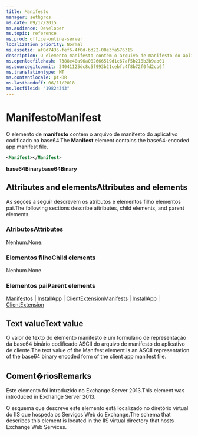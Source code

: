 ```yaml
---
title: Manifesto
manager: sethgros
ms.date: 09/17/2015
ms.audience: Developer
ms.topic: reference
ms.prod: office-online-server
localization_priority: Normal
ms.assetid: af0d7435-fef6-4f0d-bd22-00e3fa576315
description: O elemento manifesto contém o arquivo de manifesto do aplicativo codificado na base64.
ms.openlocfilehash: 7388e40a96a082666519d1c67af5b218b2b9ab01
ms.sourcegitcommit: 34041125dc8c5f993b21cebfc4f8b72f0fd2cb6f
ms.translationtype: MT
ms.contentlocale: pt-BR
ms.lasthandoff: 06/11/2018
ms.locfileid: "19824343"
---
```

# <a name="manifest"></a><span data-ttu-id="cbd86-103">Manifesto</span><span class="sxs-lookup"><span data-stu-id="cbd86-103">Manifest</span></span>

<span data-ttu-id="cbd86-104">O elemento de **manifesto** contém o arquivo de manifesto do aplicativo codificado na base64.</span><span class="sxs-lookup"><span data-stu-id="cbd86-104">The **Manifest** element contains the base64-encoded app manifest file.</span></span> 
  
```XML
<Manifest></Manifest>
```

 <span data-ttu-id="cbd86-105">**base64Binary**</span><span class="sxs-lookup"><span data-stu-id="cbd86-105">**base64Binary**</span></span>
## <a name="attributes-and-elements"></a><span data-ttu-id="cbd86-106">Attributes and elements</span><span class="sxs-lookup"><span data-stu-id="cbd86-106">Attributes and elements</span></span>

<span data-ttu-id="cbd86-107">As seções a seguir descrevem os atributos e elementos filho elementos pai.</span><span class="sxs-lookup"><span data-stu-id="cbd86-107">The following sections describe attributes, child elements, and parent elements.</span></span>
  
### <a name="attributes"></a><span data-ttu-id="cbd86-108">Atributos</span><span class="sxs-lookup"><span data-stu-id="cbd86-108">Attributes</span></span>

<span data-ttu-id="cbd86-109">Nenhum.</span><span class="sxs-lookup"><span data-stu-id="cbd86-109">None.</span></span>
  
### <a name="child-elements"></a><span data-ttu-id="cbd86-110">Elementos filho</span><span class="sxs-lookup"><span data-stu-id="cbd86-110">Child elements</span></span>

<span data-ttu-id="cbd86-111">Nenhum.</span><span class="sxs-lookup"><span data-stu-id="cbd86-111">None.</span></span>
  
### <a name="parent-elements"></a><span data-ttu-id="cbd86-112">Elementos pai</span><span class="sxs-lookup"><span data-stu-id="cbd86-112">Parent elements</span></span>

<span data-ttu-id="cbd86-113">[Manifestos](manifests.md) | [InstallApp](installapp.md) | [ClientExtension](clientextension.md)</span><span class="sxs-lookup"><span data-stu-id="cbd86-113">[Manifests](manifests.md) | [InstallApp](installapp.md) | [ClientExtension](clientextension.md)</span></span>
  
## <a name="text-value"></a><span data-ttu-id="cbd86-114">Text value</span><span class="sxs-lookup"><span data-stu-id="cbd86-114">Text value</span></span>

<span data-ttu-id="cbd86-115">O valor de texto do elemento manifesto é um formulário de representação da base64 binário codificado ASCII do arquivo de manifesto do aplicativo de cliente.</span><span class="sxs-lookup"><span data-stu-id="cbd86-115">The text value of the Manifest element is an ASCII representation of the base64 binary encoded form of the client app manifest file.</span></span>
  
## <a name="remarks"></a><span data-ttu-id="cbd86-116">Coment�rios</span><span class="sxs-lookup"><span data-stu-id="cbd86-116">Remarks</span></span>

<span data-ttu-id="cbd86-117">Este elemento foi introduzido no Exchange Server 2013.</span><span class="sxs-lookup"><span data-stu-id="cbd86-117">This element was introduced in Exchange Server 2013.</span></span>
  
<span data-ttu-id="cbd86-118">O esquema que descreve este elemento está localizado no diretório virtual do IIS que hospeda os Serviços Web do Exchange.</span><span class="sxs-lookup"><span data-stu-id="cbd86-118">The schema that describes this element is located in the IIS virtual directory that hosts Exchange Web Services.</span></span>
  

